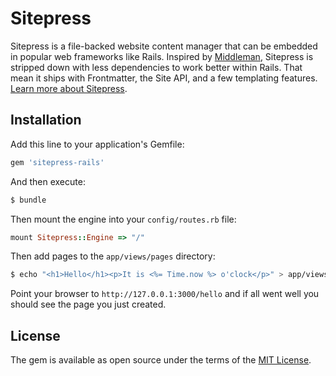 # Sitepress

Sitepress is a file-backed website content manager that can be embedded in popular web frameworks like Rails. Inspired by [Middleman](https://middlemanapp.com), Sitepress is stripped down with less dependencies to work better within Rails. That mean it ships with Frontmatter, the Site API, and a few templating features. [Learn more about Sitepress](https://github.com/sitepress/sitepress).

## Installation

Add this line to your application's Gemfile:

```ruby
gem 'sitepress-rails'
```

And then execute:

```bash
$ bundle
```

Then mount the engine into your `config/routes.rb` file:

```ruby
mount Sitepress::Engine => "/"
```

Then add pages to the `app/views/pages` directory:

```bash
$ echo "<h1>Hello</h1><p>It is <%= Time.now %> o'clock</p>" > app/views/pages/hello.html.erb
```

Point your browser to `http://127.0.0.1:3000/hello` and if all went well you should see the page you just created.

## License
The gem is available as open source under the terms of the [MIT License](http://opensource.org/licenses/MIT).
